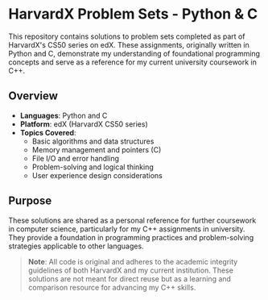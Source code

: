# HarvardX Problem Sets - Python & C

This repository contains solutions to problem sets completed as part of HarvardX's CS50 series on edX. These assignments, originally written in Python and C, demonstrate my understanding of foundational programming concepts and serve as a reference for my current university coursework in C++.

## Overview

- **Languages**: Python and C
- **Platform**: edX (HarvardX CS50 series)
- **Topics Covered**:
  - Basic algorithms and data structures
  - Memory management and pointers (C)
  - File I/O and error handling
  - Problem-solving and logical thinking
  - User experience design considerations

## Purpose

These solutions are shared as a personal reference for further coursework in computer science, particularly for my C++ assignments in university. They provide a foundation in programming practices and problem-solving strategies applicable to other languages.

> **Note**: All code is original and adheres to the academic integrity guidelines of both HarvardX and my current institution. These solutions are not meant for direct reuse but as a learning and comparison resource for advancing my C++ skills.
